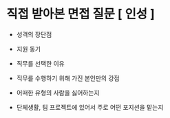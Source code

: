 # 직접 받아본 면접 질문 [ 인성 ]



- 성격의 장단점



- 지원 동기



- 직무를 선택한 이유



- 직무를 수행하기 위해 가진 본인만의 강점 



- 어떠한 유형의 사람을 싫어하는지



- 단체생활, 팀 프로젝트에 있어서 주로 어떤 포지션을 맡는지

